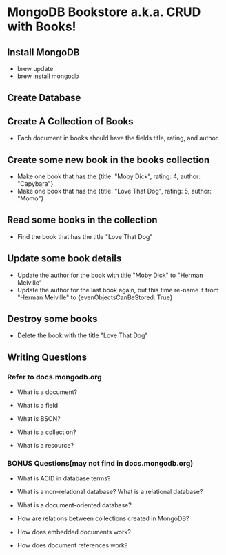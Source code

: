 # MongoDB Bookstore a.k.a. CRUD with Books!

## Install MongoDB
- brew update
- brew install mongodb

## Create Database

## Create A Collection of Books 

- Each document in books should have the fields title, rating, and author.

## Create some new book in the books collection

- Make one book that has the {title: "Moby Dick", rating: 4, author: "Capybara"}
- Make one book that has the {title: "Love That Dog", rating: 5, author: "Momo"}

## Read some books in the collection

- Find the book that has the title "Love That Dog"

## Update some book details

- Update the author for the book with title "Moby Dick" to "Herman Melville"
- Update the author for the last book again, but this time re-name it from "Herman Melville" to {evenObjectsCanBeStored: True}

## Destroy some books

- Delete the book with the title "Love That Dog"

## Writing Questions

### Refer to docs.mongodb.org

- What is a document?

- What is a field

- What is BSON?

- What is a collection?

- What is a resource?

### BONUS Questions(may not find in docs.mongodb.org)

- What is ACID in database terms? 

- What is a non-relational database? What is a relational database?

- What is a document-oriented database?

- How are relations between collections created in MongoDB?

- How does embedded documents work?

- How does document references work?







 







